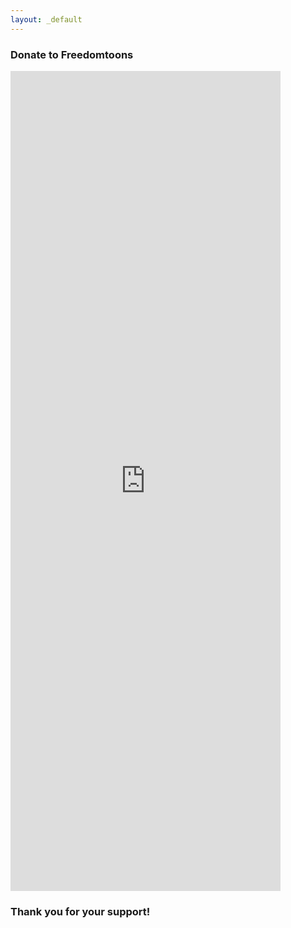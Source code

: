 ```yaml
---
layout: _default
---
```


### Donate to Freedomtoons

<iframe src="https://donorbox.org/embed/freedomtoons?amount=2&default_interval=m" seamless="seamless" name="donorbox" frameborder="0" scrolling="no" allowpaymentrequest style='height: 82rem; width: 27rem;'></iframe>

### Thank you for your support!